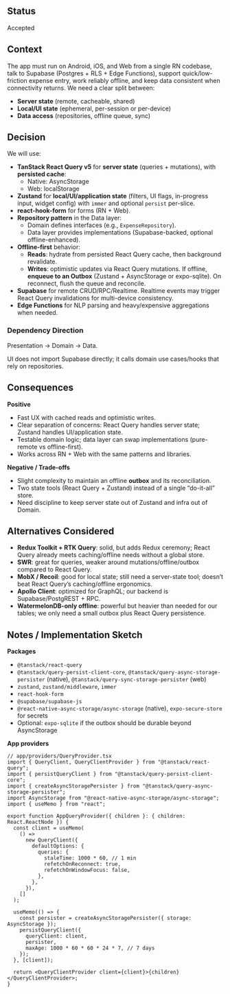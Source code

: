 ## Status

Accepted

## Context

The app must run on Android, iOS, and Web from a single RN codebase, talk to Supabase (Postgres + RLS + Edge Functions), support quick/low-friction expense entry, work reliably offline, and keep data consistent when connectivity returns. We need a clear split between:

- **Server state** (remote, cacheable, shared)
- **Local/UI state** (ephemeral, per-session or per-device)
- **Data access** (repositories, offline queue, sync)

## Decision

We will use:

- **TanStack React Query v5** for **server state** (queries + mutations), with **persisted cache**:
  - Native: AsyncStorage
  - Web: localStorage
- **Zustand** for **local/UI/application state** (filters, UI flags, in-progress input, widget config) with `immer` and optional `persist` per-slice.
- **react-hook-form** for forms (RN + Web).
- **Repository pattern** in the Data layer:
  - Domain defines interfaces (e.g., `ExpenseRepository`).
  - Data layer provides implementations (Supabase-backed, optional offline-enhanced).
- **Offline-first** behavior:
  - **Reads**: hydrate from persisted React Query cache, then background revalidate.
  - **Writes**: optimistic updates via React Query mutations. If offline, **enqueue to an Outbox** (Zustand + AsyncStorage or expo-sqlite). On reconnect, flush the queue and reconcile.
- **Supabase** for remote CRUD/RPC/Realtime. Realtime events may trigger React Query invalidations for multi-device consistency.
- **Edge Functions** for NLP parsing and heavy/expensive aggregations when needed.

### Dependency Direction

Presentation → Domain → Data.

UI does not import Supabase directly; it calls domain use cases/hooks that rely on repositories.

## Consequences

**Positive**

- Fast UX with cached reads and optimistic writes.
- Clear separation of concerns: React Query handles server state; Zustand handles UI/application state.
- Testable domain logic; data layer can swap implementations (pure-remote vs offline-first).
- Works across RN + Web with the same patterns and libraries.

**Negative / Trade-offs**

- Slight complexity to maintain an offline **outbox** and its reconciliation.
- Two state tools (React Query + Zustand) instead of a single “do-it-all” store.
- Need discipline to keep server state out of Zustand and infra out of Domain.

## Alternatives Considered

- **Redux Toolkit + RTK Query**: solid, but adds Redux ceremony; React Query already meets caching/offline needs without a global store.
- **SWR**: great for queries, weaker around mutations/offline/outbox compared to React Query.
- **MobX / Recoil**: good for local state; still need a server-state tool; doesn’t beat React Query’s caching/offline ergonomics.
- **Apollo Client**: optimized for GraphQL; our backend is Supabase/PostgREST + RPC.
- **WatermelonDB-only offline**: powerful but heavier than needed for our tables; we only need a small outbox plus React Query persistence.

## Notes / Implementation Sketch

**Packages**

- `@tanstack/react-query`
- `@tanstack/query-persist-client-core`, `@tanstack/query-async-storage-persister` (native), `@tanstack/query-sync-storage-persister` (web)
- `zustand`, `zustand/middleware`, `immer`
- `react-hook-form`
- `@supabase/supabase-js`
- `@react-native-async-storage/async-storage` (native), `expo-secure-store` for secrets
- Optional: `expo-sqlite` if the outbox should be durable beyond AsyncStorage

**App providers**

```tsx
// app/providers/QueryProvider.tsx
import { QueryClient, QueryClientProvider } from "@tanstack/react-query";
import { persistQueryClient } from "@tanstack/query-persist-client-core";
import { createAsyncStoragePersister } from "@tanstack/query-async-storage-persister";
import AsyncStorage from "@react-native-async-storage/async-storage";
import { useMemo } from "react";

export function AppQueryProvider({ children }: { children: React.ReactNode }) {
  const client = useMemo(
    () =>
      new QueryClient({
        defaultOptions: {
          queries: {
            staleTime: 1000 * 60, // 1 min
            refetchOnReconnect: true,
            refetchOnWindowFocus: false,
          },
        },
      }),
    []
  );

  useMemo(() => {
    const persister = createAsyncStoragePersister({ storage: AsyncStorage });
    persistQueryClient({
      queryClient: client,
      persister,
      maxAge: 1000 * 60 * 60 * 24 * 7, // 7 days
    });
  }, [client]);

  return <QueryClientProvider client={client}>{children}</QueryClientProvider>;
}
```
